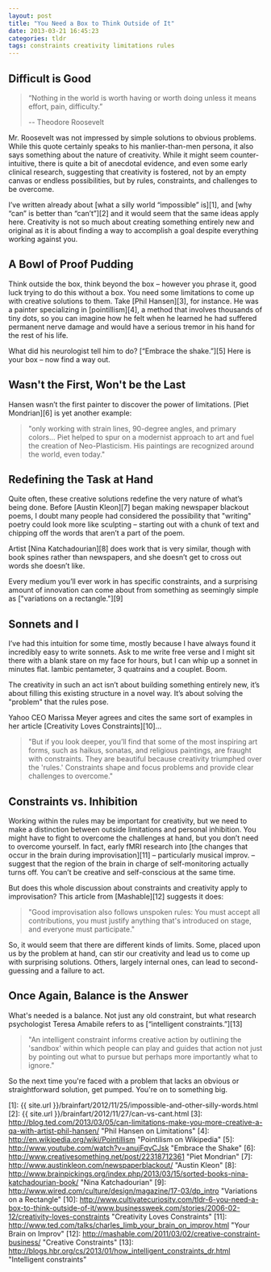 ```yaml
---
layout: post
title: "You Need a Box to Think Outside of It"
date: 2013-03-21 16:45:23
categories: tldr
tags: constraints creativity limitations rules
---
```


## Difficult is Good

> “Nothing in the world is worth having or worth doing unless it means effort, pain, difficulty.”
> 
> -- Theodore Roosevelt

Mr. Roosevelt was not impressed by simple solutions to obvious problems. While this quote certainly speaks to his manlier-than-men persona, it also says something about the nature of creativity. While it might seem counter-intuitive, there is quite a bit of anecdotal evidence, and even some early clinical research, suggesting that creativity is fostered, not by an empty canvas or endless possibilities, but by rules, constraints, and challenges to be overcome.

I’ve written already about [what a silly world “impossible” is][1], and [why “can” is better than “can’t”][2] and it would seem that the same ideas apply here. Creativity is not so much about creating something entirely new and original as it is about finding a way to accomplish a goal despite everything working against you.

## A Bowl of Proof Pudding

Think outside the box, think beyond the box – however you phrase it, good luck trying to do this without a box. You need some limitations to come up with creative solutions to them. Take [Phil Hansen][3], for instance. He was a painter specializing in [pointillism][4], a method that involves thousands of tiny dots, so you can imagine how he felt when he learned he had suffered permanent nerve damage and would have a serious tremor in his hand for the rest of his life.

What did his neurologist tell him to do? [“Embrace the shake.”][5] Here is your box – now find a way out.

## Wasn't the First, Won't be the Last

Hansen wasn’t the first painter to discover the power of limitations. [Piet Mondrian][6] is yet another example:

>"only working with strain lines, 90-degree angles, and primary colors… Piet helped to spur on a modernist
> approach to art and fuel the creation of Neo-Plasticism. His paintings are recognized around the world, even
> today."

## Redefining the Task at Hand

Quite often, these creative solutions redefine the very nature of what’s being done. Before [Austin Kleon][7] began making newspaper blackout poems, I doubt many people had considered the possibility that "writing" poetry could look more like sculpting – starting out with a chunk of text and chipping off the words that aren’t a part of the poem.

Artist [Nina Katchadourian][8] does work that is very similar, though with book spines rather than newspapers, and she doesn’t get to cross out words she doesn’t like.

Every medium you’ll ever work in has specific constraints, and a surprising amount of innovation can come about from something as seemingly simple as ["variations on a rectangle."][9] 

## Sonnets and I

I’ve had this intuition for some time, mostly because I have always found it incredibly easy to write sonnets. Ask to me write free verse and I might sit there with a blank stare on my face for hours, but I can whip up a sonnet in minutes flat. Iambic pentameter, 3 quatrains and a couplet. Boom.

The creativity in such an act isn’t about building something entirely new, it’s about filling this existing structure in a novel way. It’s about solving the "problem" that the rules pose.

Yahoo CEO Marissa Meyer agrees and cites the same sort of examples in her article [Creativity Loves Constraints][10]...

> "But if you look deeper, you’ll find that some of the most inspiring art forms, such as haikus, sonatas, and
> religious paintings, are fraught with constraints. They are beautiful because creativity triumphed over the
> 'rules.' Constraints shape and focus problems and provide clear challenges to overcome."

## Constraints vs. Inhibition

Working within the rules may be important for creativity, but we need to make a distinction between outside limitations and personal inhibition. You might have to fight to overcome the challenges at hand, but you don’t need to overcome yourself. In fact, early fMRI research into [the changes that occur in the brain during improvisation][11] – particularly musical improv. – suggest that the region of the brain in charge of self-monitoring actually turns off. You can’t be creative and self-conscious at the same time.

But does this whole discussion about constraints and creativity apply to improvisation? This article from [Mashable][12] suggests it does:

> "Good improvisation also follows unspoken rules: You must accept all contributions, you must justify anything
> that's introduced on stage, and everyone must participate."

So, it would seem that there are different kinds of limits. Some, placed upon us by the problem at hand, can stir our creativity and lead us to come up with surprising solutions. Others, largely internal ones, can lead to second-guessing and a failure to act.

## Once Again, Balance is the Answer

What's needed is a balance. Not just any old constraint, but what research psychologist Teresa Amabile refers to as [“intelligent constraints.”][13]
 
> "An intelligent constraint informs creative action by outlining the 'sandbox' within which people can play
> and guides that action not just by pointing out what to pursue but perhaps more importantly what to ignore."

So the next time you're faced with a problem that lacks an obvious or straightforward solution, get pumped. You're on to something big.

[1]: {{ site.url }}/brainfart/2012/11/25/impossible-and-other-silly-words.html
[2]: {{ site.url }}/brainfart/2012/11/27/can-vs-cant.html
[3]: http://blog.ted.com/2013/03/05/can-limitations-make-you-more-creative-a-qa-with-artist-phil-hansen/ "Phil Hansen on Limitations"
[4]: http://en.wikipedia.org/wiki/Pointillism "Pointilism on Wikipedia"
[5]: http://www.youtube.com/watch?v=anujFqvCJsk "Embrace the Shake"
[6]: http://www.creativesomething.net/post/22318712361 "Piet Mondrian"
[7]: http://www.austinkleon.com/newspaperblackout/ "Austin Kleon"
[8]: http://www.brainpickings.org/index.php/2013/03/15/sorted-books-nina-katchadourian-book/ "Nina Katchadourian"
[9]: http://www.wired.com/culture/design/magazine/17-03/dp_intro "Variations on a Rectangle"
[10]: http://www.cultivatecuriosity.com/tldr-6-you-need-a-box-to-think-outside-of-it/www.businessweek.com/stories/2006-02-12/creativity-loves-constraints "Creativity Loves Constraints"
[11]: http://www.ted.com/talks/charles_limb_your_brain_on_improv.html "Your Brain on Improv"
[12]: http://mashable.com/2011/03/02/creative-constraint-business/ "Creative Constraints"
[13]: http://blogs.hbr.org/cs/2013/01/how_intelligent_constraints_dr.html "Intelligent constraints" 

